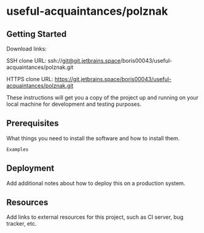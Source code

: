 # useful-acquaintances/polznak



## Getting Started

Download links:

SSH clone URL: ssh://git@git.jetbrains.space/boris00043/useful-acquaintances/polznak.git

HTTPS clone URL: https://git.jetbrains.space/boris00043/useful-acquaintances/polznak.git



These instructions will get you a copy of the project up and running on your local machine for development and testing purposes.

## Prerequisites

What things you need to install the software and how to install them.

```
Examples
```

## Deployment

Add additional notes about how to deploy this on a production system.

## Resources

Add links to external resources for this project, such as CI server, bug tracker, etc.
